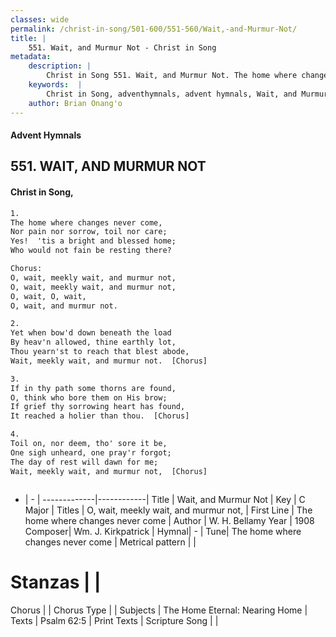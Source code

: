 ```yaml
---
classes: wide
permalink: /christ-in-song/501-600/551-560/Wait,-and-Murmur-Not/
title: |
    551. Wait, and Murmur Not - Christ in Song
metadata:
    description: |
        Christ in Song 551. Wait, and Murmur Not. The home where changes never come, Nor pain nor sorrow, toil nor care; Yes!  'tis a bright and blessed home; Who would not fain be resting there? Chorus: O, wait, meekly wait, and murmur not, O, wait, meekly wait, and murmur not, O, wait, O, wait, O, wait, and murmur not.
    keywords:  |
        Christ in Song, adventhymnals, advent hymnals, Wait, and Murmur Not, The home where changes never come. O, wait, meekly wait, and murmur not,
    author: Brian Onang'o
---
```


#### Advent Hymnals
## 551. WAIT, AND MURMUR NOT
####  Christ in Song,

```txt
1.
The home where changes never come,
Nor pain nor sorrow, toil nor care;
Yes!  'tis a bright and blessed home;
Who would not fain be resting there?

Chorus:
O, wait, meekly wait, and murmur not,
O, wait, meekly wait, and murmur not,
O, wait, O, wait,
O, wait, and murmur not.

2.
Yet when bow'd down beneath the load
By heav'n allowed, thine earthly lot,
Thou yearn'st to reach that blest abode,
Wait, meekly wait, and murmur not.  [Chorus]

3.
If in thy path some thorns are found,
O, think who bore them on His brow;
If grief thy sorrowing heart has found,
It reached a holier than thou.  [Chorus]

4.
Toil on, nor deem, tho' sore it be,
One sigh unheard, one pray'r forgot;
The day of rest will dawn for me;
Wait, meekly wait, and murmur not,  [Chorus]



```

- |   -  |
-------------|------------|
Title | Wait, and Murmur Not |
Key | C Major |
Titles | O, wait, meekly wait, and murmur not, |
First Line | The home where changes never come |
Author | W. H. Bellamy
Year | 1908
Composer| Wm. J. Kirkpatrick |
Hymnal|  - |
Tune| The home where changes never come |
Metrical pattern | |
# Stanzas |  |
Chorus |  |
Chorus Type |  |
Subjects | The Home Eternal: Nearing Home |
Texts | Psalm 62:5 |
Print Texts | 
Scripture Song |  |
    
